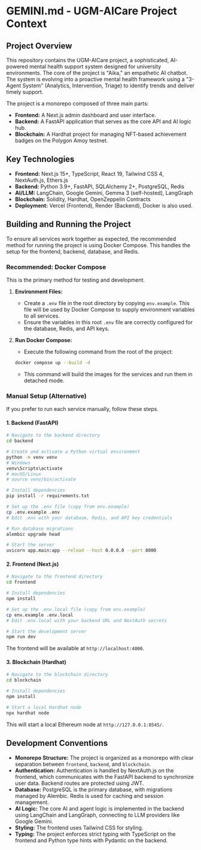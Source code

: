 # GEMINI.md - UGM-AICare Project Context

## Project Overview

This repository contains the UGM-AICare project, a sophisticated, AI-powered mental health support system designed for university environments. The core of the project is "Aika," an empathetic AI chatbot. The system is evolving into a proactive mental health framework using a "3-Agent System" (Analytics, Intervention, Triage) to identify trends and deliver timely support.

The project is a monorepo composed of three main parts:
*   **Frontend:** A Next.js admin dashboard and user interface.
*   **Backend:** A FastAPI application that serves as the core API and AI logic hub.
*   **Blockchain:** A Hardhat project for managing NFT-based achievement badges on the Polygon Amoy testnet.

## Key Technologies

*   **Frontend:** Next.js 15+, TypeScript, React 19, Tailwind CSS 4, NextAuth.js, Ethers.js
*   **Backend:** Python 3.9+, FastAPI, SQLAlchemy 2+, PostgreSQL, Redis
*   **AI/LLM:** LangChain, Google Gemini, Gemma 3 (self-hosted), LangGraph
*   **Blockchain:** Solidity, Hardhat, OpenZeppelin Contracts
*   **Deployment:** Vercel (Frontend), Render (Backend), Docker is also used.

## Building and Running the Project

To ensure all services work together as expected, the recommended method for running the project is using Docker Compose. This handles the setup for the frontend, backend, database, and Redis.

### Recommended: Docker Compose

This is the primary method for testing and development.

1.  **Environment Files:**
    *   Create a `.env` file in the root directory by copying `env.example`. This file will be used by Docker Compose to supply environment variables to all services.
    *   Ensure the variables in this root `.env` file are correctly configured for the database, Redis, and API keys.

2.  **Run Docker Compose:**
    *   Execute the following command from the root of the project:

    ```bash
    docker compose up --build -d
    ```
    *   This command will build the images for the services and run them in detached mode.

### Manual Setup (Alternative)

If you prefer to run each service manually, follow these steps.

#### 1. Backend (FastAPI)

```bash
# Navigate to the backend directory
cd backend

# Create and activate a Python virtual environment
python -m venv venv
# Windows
venv\Scripts\activate
# macOS/Linux
# source venv/bin/activate

# Install dependencies
pip install -r requirements.txt

# Set up the .env file (copy from env.example)
cp .env.example .env
# Edit .env with your database, Redis, and API key credentials

# Run database migrations
alembic upgrade head

# Start the server
uvicorn app.main:app --reload --host 0.0.0.0 --port 8000
```

#### 2. Frontend (Next.js)

```bash
# Navigate to the frontend directory
cd frontend

# Install dependencies
npm install

# Set up the .env.local file (copy from env.example)
cp env.example .env.local
# Edit .env.local with your backend URL and NextAuth secrets

# Start the development server
npm run dev
```
The frontend will be available at `http://localhost:4000`.

#### 3. Blockchain (Hardhat)

```bash
# Navigate to the blockchain directory
cd blockchain

# Install dependencies
npm install

# Start a local Hardhat node
npx hardhat node
```
This will start a local Ethereum node at `http://127.0.0.1:8545/`.

## Development Conventions

*   **Monorepo Structure:** The project is organized as a monorepo with clear separation between `frontend`, `backend`, and `blockchain`.
*   **Authentication:** Authentication is handled by NextAuth.js on the frontend, which communicates with the FastAPI backend to synchronize user data. Backend routes are protected using JWT.
*   **Database:** PostgreSQL is the primary database, with migrations managed by Alembic. Redis is used for caching and session management.
*   **AI Logic:** The core AI and agent logic is implemented in the backend using LangChain and LangGraph, connecting to LLM providers like Google Gemini.
*   **Styling:** The frontend uses Tailwind CSS for styling.
*   **Typing:** The project enforces strict typing with TypeScript on the frontend and Python type hints with Pydantic on the backend.
